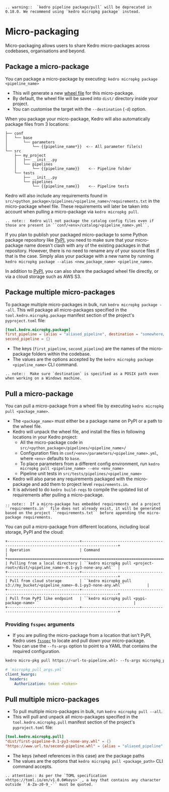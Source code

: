 ```eval_rst
.. warning::  `kedro pipeline package/pull` will be deprecated in 0.18.0. We recommend using `kedro micropkg package` instead.
```

# Micro-packaging

Micro-packaging allows users to share Kedro micro-packages across codebases, organisations and beyond.

## Package a micro-package

You can package a micro-package by executing: `kedro micropkg package <pipeline_name>`

* This will generate a new [wheel file](https://pythonwheels.com/) for this micro-package.
* By default, the wheel file will be saved into `dist/` directory inside your project.
* You can customise the target with the `--destination` (`-d`) option.

When you package your micro-package, Kedro will also automatically package files from 3 locations:

```text
├── conf
│   └── base
│       └── parameters
│           └── {{pipeline_name*}}  <-- All parameter file(s)
└── src
    ├── my_project
    │   ├── __init__.py
    │   └── pipelines
    │       └── {{pipeline_name}}    <-- Pipeline folder
    └── tests
        ├── __init__.py
        └── pipelines
            └── {{pipeline_name}}    <-- Pipeline tests
```

Kedro will also include any requirements found in `src/<python_package>/pipelines/<pipeline_name>/requirements.txt` in the micro-package wheel file. These requirements will later be taken into account when pulling a micro-package via `kedro micropkg pull`.

```eval_rst
.. note::  Kedro will not package the catalog config files even if those are present in ``conf/<env>/catalog/<pipeline_name>.yml``.
```

If you plan to publish your packaged micro-package to some Python package repository like [PyPI](https://pypi.org/), you need to make sure that your micro-package name doesn't clash with any of the existing packages in that repository. However, there is no need to rename any of your source files if that is the case. Simply alias your package with a new name by running `kedro micropkg package --alias <new_package_name> <pipeline_name>`.

In addition to [PyPI](https://pypi.org/), you can also share the packaged wheel file directly, or via a cloud storage such as AWS S3.

## Package multiple micro-packages

To package multiple micro-packages in bulk, run `kedro micropkg package --all`. This will package all micro-packages specified in the `tool.kedro.micropkg.package` manifest section of the project's `pyproject.toml` file:

```toml
[tool.kedro.micropkg.package]
first_pipeline = {alias = "aliased_pipeline", destination = "somewhere/else", env = "uat"}
second_pipeline = {}
```

* The keys (`first_pipeline`, `second_pipeline`) are the names of the micro-package folders within the codebase.
* The values are the options accepted by the `kedro micropkg package <pipeline_name>` CLI command.

```eval_rst
.. note::  Make sure `destination` is specified as a POSIX path even when working on a Windows machine.
```

## Pull a micro-package

You can pull a micro-package from a wheel file by executing `kedro micropkg pull <package_name>`.

* The `<package_name>` must either be a package name on PyPI or a path to the wheel file.
* Kedro will unpack the wheel file, and install the files in following locations in your Kedro project:
  * All the micro-package code in `src/<python_package>/pipelines/<pipeline_name>/`
  * Configuration files in `conf/<env>/parameters/<pipeline_name>.yml`, where `<env>` defaults to `base`.
  * To place parameters from a different config environment, run `kedro micropkg pull <pipeline_name> --env <env_name>`
  * Pipeline unit tests in `src/tests/pipelines/<pipeline_name>`
* Kedro will also parse any requirements packaged with the micro-package and add them to project level `requirements.in`.
* It is advised to do `kedro build-reqs` to compile the updated list of requirements after pulling a micro-package.

```eval_rst
.. note::  If a micro-package has embedded requirements and a project ``requirements.in`` file does not already exist, it will be generated based on the project ``requirements.txt`` before appending the micro-package requirements.
```

You can pull a micro-package from different locations, including local storage, PyPI and the cloud:

```eval_rst
+--------------------------------+--------------------------------------------------------------------------------------+
| Operation                      | Command                                                                              |
+================================+======================================================================================+
| Pulling from a local directory | ``kedro micropkg pull <project-root>/dist/<pipeline_name>-0.1-py3-none-any.whl`` |
+--------------------------------+--------------------------------------------------------------------------------------+
| Pull from cloud storage        | ``kedro micropkg pull s3://my_bucket/<pipeline_name>-0.1-py3-none-any.whl``          |
+--------------------------------+--------------------------------------------------------------------------------------+
| Pull from PyPI like endpoint   | ``kedro micropkg pull <pypi-package-name>``                                          |
+--------------------------------+--------------------------------------------------------------------------------------+
```

### Providing `fsspec` arguments

* If you are pulling the micro-package from a location that isn't PyPI, Kedro uses [`fsspec`](https://filesystem-spec.readthedocs.io/en/latest/) to locate and pull down your micro-package.
* You can use the `--fs-args` option to point to a YAML that contains the required configuration.

```bash
kedro micro-pkg pull https://<url-to-pipeline.whl> --fs-args micropkg_pull_args.yml
```

```yaml
# `micropkg_pull_args.yml`
client_kwargs:
  headers:
    Authorization: token <token>
```

## Pull multiple micro-packages

* To pull multiple micro-packages in bulk, run `kedro micropkg pull --all`.
* This will pull and unpack all micro-packages specified in the `tool.kedro.micropkg.pull` manifest section of the project's `pyproject.toml` file:

```toml
[tool.kedro.micropkg.pull]
"dist/first-pipeline-0.1-py3-none-any.whl" = {}
"https://www.url.to/second-pipeline.whl" = {alias = "aliased_pipeline", fs-args = "pipeline_pull_args.yml"}
```

* The keys (wheel references in this case) are the package paths
* The values are the options that `kedro micropkg pull <package_path>` CLI command accepts.

```eval_rst
.. attention:: As per the `TOML specification <https://toml.io/en/v1.0.0#keys>`_, a key that contains any character outside ``A-Za-z0-9_-`` must be quoted.
```
